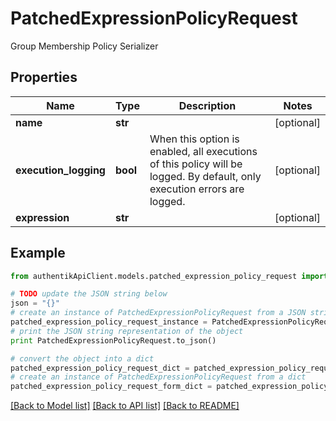 # PatchedExpressionPolicyRequest

Group Membership Policy Serializer

## Properties
Name | Type | Description | Notes
------------ | ------------- | ------------- | -------------
**name** | **str** |  | [optional] 
**execution_logging** | **bool** | When this option is enabled, all executions of this policy will be logged. By default, only execution errors are logged. | [optional] 
**expression** | **str** |  | [optional] 

## Example

```python
from authentikApiClient.models.patched_expression_policy_request import PatchedExpressionPolicyRequest

# TODO update the JSON string below
json = "{}"
# create an instance of PatchedExpressionPolicyRequest from a JSON string
patched_expression_policy_request_instance = PatchedExpressionPolicyRequest.from_json(json)
# print the JSON string representation of the object
print PatchedExpressionPolicyRequest.to_json()

# convert the object into a dict
patched_expression_policy_request_dict = patched_expression_policy_request_instance.to_dict()
# create an instance of PatchedExpressionPolicyRequest from a dict
patched_expression_policy_request_form_dict = patched_expression_policy_request.from_dict(patched_expression_policy_request_dict)
```
[[Back to Model list]](../README.md#documentation-for-models) [[Back to API list]](../README.md#documentation-for-api-endpoints) [[Back to README]](../README.md)



